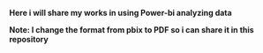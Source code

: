 **Here i will share my works in using Power-bi analyzing data**

**Note: I change the format from pbix to PDF so i can share it in this repository**
